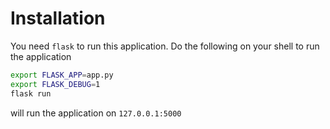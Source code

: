 # Installation

You need `flask` to run this application. Do the following on your shell to run the application

```bash
export FLASK_APP=app.py
export FLASK_DEBUG=1
flask run
```

will run the application on `127.0.0.1:5000`